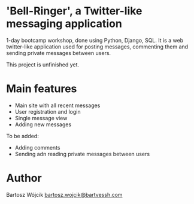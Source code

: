 # 'Bell-Ringer', a Twitter-like messaging application
1-day bootcamp workshop, done using Python, Django, SQL. It is a web twitter-like application used for posting messages, commenting them and sending private messages between users.

This project is unfinished yet.

# Main features
* Main site with all recent messages
* User registration and login
* Single message view
* Adding new messages

To be added:
* Adding comments
* Sending adn reading private messages between users

# Author
Bartosz Wójcik
bartosz.wojcik@bartvessh.com
